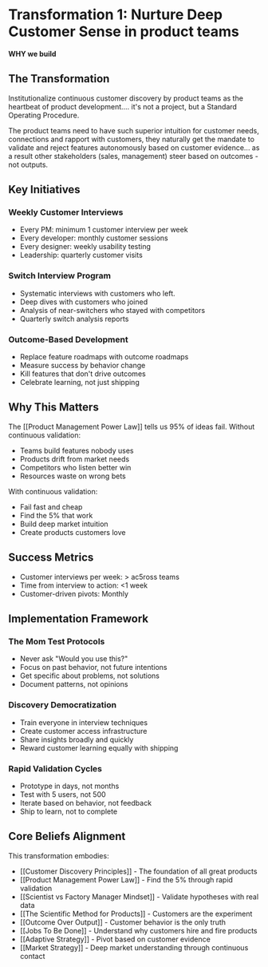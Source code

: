 # Transformation 1: Nurture Deep Customer Sense in product teams
**WHY we build**

## The Transformation

Institutionalize continuous customer discovery by product teams as the heartbeat of product development.... it's not a project, but a Standard Operating Procedure.

The product teams need to have such superior intuition for customer needs, connections and rapport with customers, they naturally get the mandate to validate and reject features autonomously based on customer evidence... as a result other stakeholders (sales, management) steer based on outcomes - not outputs.

## Key Initiatives

### Weekly Customer Interviews
- Every PM: minimum 1 customer interview per week
- Every developer: monthly customer sessions
- Every designer: weekly usability testing
- Leadership: quarterly customer visits

### Switch Interview Program
- Systematic interviews with customers who left.
- Deep dives with customers who joined
- Analysis of near-switchers who stayed with competitors
- Quarterly switch analysis reports

### Outcome-Based Development
- Replace feature roadmaps with outcome roadmaps
- Measure success by behavior change
- Kill features that don't drive outcomes
- Celebrate learning, not just shipping

## Why This Matters

The [[Product Management Power Law]] tells us 95% of ideas fail. Without continuous validation:
- Teams build features nobody uses
- Products drift from market needs
- Competitors who listen better win
- Resources waste on wrong bets

With continuous validation:
- Fail fast and cheap
- Find the 5% that work
- Build deep market intuition
- Create products customers love

## Success Metrics
- Customer interviews per week: > ac5ross teams
- Time from interview to action: <1 week
- Customer-driven pivots: Monthly

## Implementation Framework

### The Mom Test Protocols
- Never ask "Would you use this?"
- Focus on past behavior, not future intentions
- Get specific about problems, not solutions
- Document patterns, not opinions

### Discovery Democratization
- Train everyone in interview techniques
- Create customer access infrastructure
- Share insights broadly and quickly
- Reward customer learning equally with shipping

### Rapid Validation Cycles
- Prototype in days, not months
- Test with 5 users, not 500
- Iterate based on behavior, not feedback
- Ship to learn, not to complete

## Core Beliefs Alignment

This transformation embodies:
- [[Customer Discovery Principles]] - The foundation of all great products
- [[Product Management Power Law]] - Find the 5% through rapid validation
- [[Scientist vs Factory Manager Mindset]] - Validate hypotheses with real data
- [[The Scientific Method for Products]] - Customers are the experiment
- [[Outcome Over Output]] - Customer behavior is the only truth
- [[Jobs To Be Done]] - Understand why customers hire and fire products
- [[Adaptive Strategy]] - Pivot based on customer evidence
- [[Market Strategy]] - Deep market understanding through continuous contact